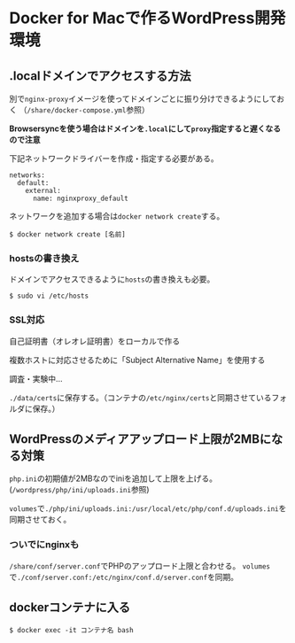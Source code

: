 # Docker for Macで作るWordPress開発環境

## .localドメインでアクセスする方法

別で`nginx-proxy`イメージを使ってドメインごとに振り分けできるようにしておく
（`/share/docker-compose.yml`参照）

**Browsersyncを使う場合はドメインを`.local`にして`proxy`指定すると遅くなるので注意**

下記ネットワークドライバーを作成・指定する必要がある。

```
networks:
  default:
    external:
      name: nginxproxy_default
```

ネットワークを追加する場合は`docker network create`する。

```
$ docker network create [名前]
```

### hostsの書き換え

ドメインでアクセスできるように`hosts`の書き換えも必要。

```
$ sudo vi /etc/hosts
```

### SSL対応

自己証明書（オレオレ証明書）をローカルで作る

複数ホストに対応させるために「Subject Alternative Name」を使用する

調査・実験中…

`./data/certs`に保存する。（コンテナの`/etc/nginx/certs`と同期させているフォルダに保存。）

## WordPressのメディアアップロード上限が2MBになる対策

`php.ini`の初期値が2MBなのでiniを追加して上限を上げる。
(`/wordpress/php/ini/uploads.ini`参照)

`volumes`で`./php/ini/uploads.ini:/usr/local/etc/php/conf.d/uploads.ini`を同期させておく。

### ついでにnginxも

`/share/conf/server.conf`でPHPのアップロード上限と合わせる。
`volumes`で`./conf/server.conf:/etc/nginx/conf.d/server.conf`を同期。

## dockerコンテナに入る

```
$ docker exec -it コンテナ名 bash
```